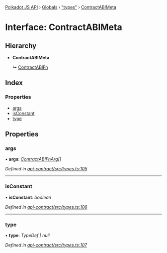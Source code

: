 [Polkadot JS API](../README.md) › [Globals](../globals.md) › ["types"](../modules/_types_.md) › [ContractABIMeta](_types_.contractabimeta.md)

# Interface: ContractABIMeta

## Hierarchy

* **ContractABIMeta**

  ↳ [ContractABIFn](_types_.contractabifn.md)

## Index

### Properties

* [args](_types_.contractabimeta.md#args)
* [isConstant](_types_.contractabimeta.md#isconstant)
* [type](_types_.contractabimeta.md#type)

## Properties

###  args

• **args**: *[ContractABIFnArg](_types_.contractabifnarg.md)[]*

*Defined in [api-contract/src/types.ts:105](https://github.com/polkadot-js/api/blob/8a5a86e8b/packages/api-contract/src/types.ts#L105)*

___

###  isConstant

• **isConstant**: *boolean*

*Defined in [api-contract/src/types.ts:106](https://github.com/polkadot-js/api/blob/8a5a86e8b/packages/api-contract/src/types.ts#L106)*

___

###  type

• **type**: *TypeDef | null*

*Defined in [api-contract/src/types.ts:107](https://github.com/polkadot-js/api/blob/8a5a86e8b/packages/api-contract/src/types.ts#L107)*
